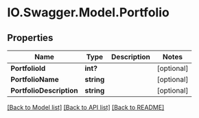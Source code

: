 # IO.Swagger.Model.Portfolio
## Properties

Name | Type | Description | Notes
------------ | ------------- | ------------- | -------------
**PortfolioId** | **int?** |  | [optional] 
**PortfolioName** | **string** |  | [optional] 
**PortfolioDescription** | **string** |  | [optional] 

[[Back to Model list]](../README.md#documentation-for-models) [[Back to API list]](../README.md#documentation-for-api-endpoints) [[Back to README]](../README.md)

